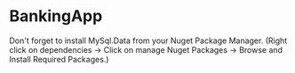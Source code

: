 # BankingApp

Don't forget to install MySql.Data from your Nuget Package Manager. (Right click on dependencies -> Click on manage Nuget Packages -> Browse and Install Required Packages.)
